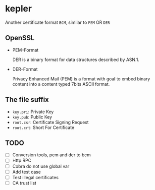 # kepler

Another certificate format `BCM`, similar to `PEM` OR `DER`

## OpenSSL

* PEM–Format
  
  DER is a binary format for data structures described by ASN.1.

* DER–Format

  Privacy Enhanced Mail (PEM) is a format with goal to embed binary content into a content typed 7bits ASCII format.
  
## The file suffix

* `key.pri`: Private Key
* `key.pub`: Public Key
* `root.csr`: Certificate Signing Request
* `root.crt`: Short For Certificate


## TODO
 
 - [ ] Conversion tools, pem and der to bcm 
 - [ ] Http RPC
 - [ ] Cobra do not use global var
 - [ ] Add test case
 - [ ] Test illegal certificates
 - [ ] CA trust list
